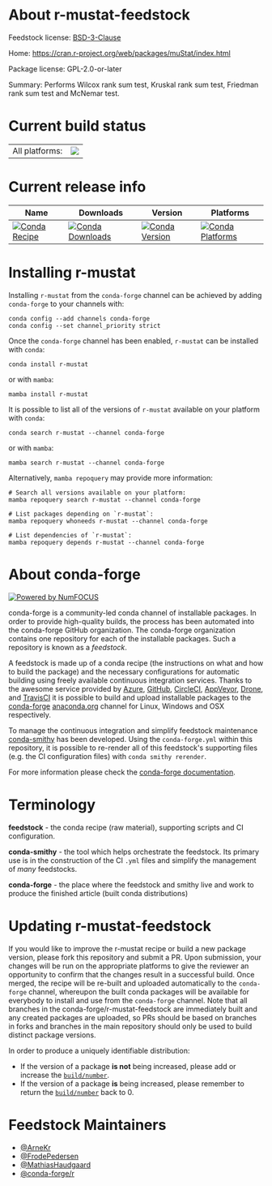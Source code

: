 About r-mustat-feedstock
========================

Feedstock license: [BSD-3-Clause](https://github.com/conda-forge/r-mustat-feedstock/blob/main/LICENSE.txt)

Home: https://cran.r-project.org/web/packages/muStat/index.html

Package license: GPL-2.0-or-later

Summary: Performs Wilcox rank sum test, Kruskal rank sum test, Friedman rank sum test and McNemar test.


Current build status
====================


<table><tr><td>All platforms:</td>
    <td>
      <a href="https://dev.azure.com/conda-forge/feedstock-builds/_build/latest?definitionId=4259&branchName=main">
        <img src="https://dev.azure.com/conda-forge/feedstock-builds/_apis/build/status/r-mustat-feedstock?branchName=main">
      </a>
    </td>
  </tr>
</table>

Current release info
====================

| Name | Downloads | Version | Platforms |
| --- | --- | --- | --- |
| [![Conda Recipe](https://img.shields.io/badge/recipe-r--mustat-green.svg)](https://anaconda.org/conda-forge/r-mustat) | [![Conda Downloads](https://img.shields.io/conda/dn/conda-forge/r-mustat.svg)](https://anaconda.org/conda-forge/r-mustat) | [![Conda Version](https://img.shields.io/conda/vn/conda-forge/r-mustat.svg)](https://anaconda.org/conda-forge/r-mustat) | [![Conda Platforms](https://img.shields.io/conda/pn/conda-forge/r-mustat.svg)](https://anaconda.org/conda-forge/r-mustat) |

Installing r-mustat
===================

Installing `r-mustat` from the `conda-forge` channel can be achieved by adding `conda-forge` to your channels with:

```
conda config --add channels conda-forge
conda config --set channel_priority strict
```

Once the `conda-forge` channel has been enabled, `r-mustat` can be installed with `conda`:

```
conda install r-mustat
```

or with `mamba`:

```
mamba install r-mustat
```

It is possible to list all of the versions of `r-mustat` available on your platform with `conda`:

```
conda search r-mustat --channel conda-forge
```

or with `mamba`:

```
mamba search r-mustat --channel conda-forge
```

Alternatively, `mamba repoquery` may provide more information:

```
# Search all versions available on your platform:
mamba repoquery search r-mustat --channel conda-forge

# List packages depending on `r-mustat`:
mamba repoquery whoneeds r-mustat --channel conda-forge

# List dependencies of `r-mustat`:
mamba repoquery depends r-mustat --channel conda-forge
```


About conda-forge
=================

[![Powered by
NumFOCUS](https://img.shields.io/badge/powered%20by-NumFOCUS-orange.svg?style=flat&colorA=E1523D&colorB=007D8A)](https://numfocus.org)

conda-forge is a community-led conda channel of installable packages.
In order to provide high-quality builds, the process has been automated into the
conda-forge GitHub organization. The conda-forge organization contains one repository
for each of the installable packages. Such a repository is known as a *feedstock*.

A feedstock is made up of a conda recipe (the instructions on what and how to build
the package) and the necessary configurations for automatic building using freely
available continuous integration services. Thanks to the awesome service provided by
[Azure](https://azure.microsoft.com/en-us/services/devops/), [GitHub](https://github.com/),
[CircleCI](https://circleci.com/), [AppVeyor](https://www.appveyor.com/),
[Drone](https://cloud.drone.io/welcome), and [TravisCI](https://travis-ci.com/)
it is possible to build and upload installable packages to the
[conda-forge](https://anaconda.org/conda-forge) [anaconda.org](https://anaconda.org/)
channel for Linux, Windows and OSX respectively.

To manage the continuous integration and simplify feedstock maintenance
[conda-smithy](https://github.com/conda-forge/conda-smithy) has been developed.
Using the ``conda-forge.yml`` within this repository, it is possible to re-render all of
this feedstock's supporting files (e.g. the CI configuration files) with ``conda smithy rerender``.

For more information please check the [conda-forge documentation](https://conda-forge.org/docs/).

Terminology
===========

**feedstock** - the conda recipe (raw material), supporting scripts and CI configuration.

**conda-smithy** - the tool which helps orchestrate the feedstock.
                   Its primary use is in the construction of the CI ``.yml`` files
                   and simplify the management of *many* feedstocks.

**conda-forge** - the place where the feedstock and smithy live and work to
                  produce the finished article (built conda distributions)


Updating r-mustat-feedstock
===========================

If you would like to improve the r-mustat recipe or build a new
package version, please fork this repository and submit a PR. Upon submission,
your changes will be run on the appropriate platforms to give the reviewer an
opportunity to confirm that the changes result in a successful build. Once
merged, the recipe will be re-built and uploaded automatically to the
`conda-forge` channel, whereupon the built conda packages will be available for
everybody to install and use from the `conda-forge` channel.
Note that all branches in the conda-forge/r-mustat-feedstock are
immediately built and any created packages are uploaded, so PRs should be based
on branches in forks and branches in the main repository should only be used to
build distinct package versions.

In order to produce a uniquely identifiable distribution:
 * If the version of a package **is not** being increased, please add or increase
   the [``build/number``](https://docs.conda.io/projects/conda-build/en/latest/resources/define-metadata.html#build-number-and-string).
 * If the version of a package **is** being increased, please remember to return
   the [``build/number``](https://docs.conda.io/projects/conda-build/en/latest/resources/define-metadata.html#build-number-and-string)
   back to 0.

Feedstock Maintainers
=====================

* [@ArneKr](https://github.com/ArneKr/)
* [@FrodePedersen](https://github.com/FrodePedersen/)
* [@MathiasHaudgaard](https://github.com/MathiasHaudgaard/)
* [@conda-forge/r](https://github.com/conda-forge/r/)

